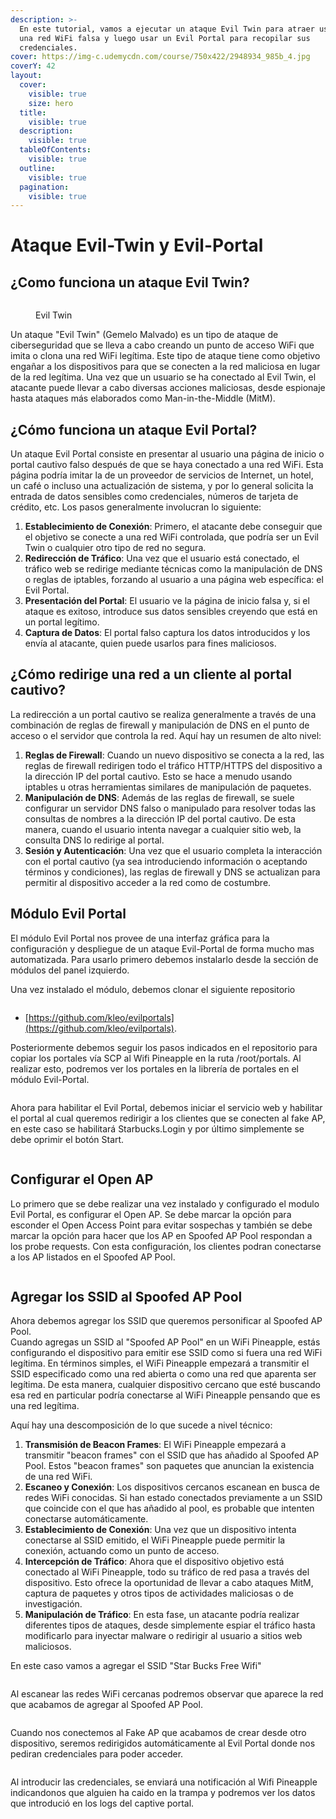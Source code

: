 ```yaml
---
description: >-
  En este tutorial, vamos a ejecutar un ataque Evil Twin para atraer usuarios a
  una red WiFi falsa y luego usar un Evil Portal para recopilar sus
  credenciales.
cover: https://img-c.udemycdn.com/course/750x422/2948934_985b_4.jpg
coverY: 42
layout:
  cover:
    visible: true
    size: hero
  title:
    visible: true
  description:
    visible: true
  tableOfContents:
    visible: true
  outline:
    visible: true
  pagination:
    visible: true
---
```


# Ataque Evil-Twin y Evil-Portal

## ¿Como funciona un ataque Evil Twin?

<figure><img src="https://www.researchgate.net/publication/321122614/figure/fig5/AS:631949064421377@1527679806852/Illustration-of-an-Evil-Twin-Attack-The-attacker-can-successfully-lure-a-victim-into.png" alt=""><figcaption><p>Evil Twin</p></figcaption></figure>

Un ataque "Evil Twin" (Gemelo Malvado) es un tipo de ataque de ciberseguridad que se lleva a cabo creando un punto de acceso WiFi que imita o clona una red WiFi legítima. Este tipo de ataque tiene como objetivo engañar a los dispositivos para que se conecten a la red maliciosa en lugar de la red legítima. Una vez que un usuario se ha conectado al Evil Twin, el atacante puede llevar a cabo diversas acciones maliciosas, desde espionaje hasta ataques más elaborados como Man-in-the-Middle (MitM).

## ¿Cómo funciona un ataque Evil Portal?

Un ataque Evil Portal consiste en presentar al usuario una página de inicio o portal cautivo falso después de que se haya conectado a una red WiFi. Esta página podría imitar la de un proveedor de servicios de Internet, un hotel, un café o incluso una actualización de sistema, y por lo general solicita la entrada de datos sensibles como credenciales, números de tarjeta de crédito, etc. Los pasos generalmente involucran lo siguiente:

1. **Establecimiento de Conexión**: Primero, el atacante debe conseguir que el objetivo se conecte a una red WiFi controlada, que podría ser un Evil Twin o cualquier otro tipo de red no segura.
2. **Redirección de Tráfico**: Una vez que el usuario está conectado, el tráfico web se redirige mediante técnicas como la manipulación de DNS o reglas de iptables, forzando al usuario a una página web específica: el Evil Portal.
3. **Presentación del Portal**: El usuario ve la página de inicio falsa y, si el ataque es exitoso, introduce sus datos sensibles creyendo que está en un portal legítimo.
4. **Captura de Datos**: El portal falso captura los datos introducidos y los envía al atacante, quien puede usarlos para fines maliciosos.

## ¿Cómo redirige una red a un cliente al portal cautivo?

La redirección a un portal cautivo se realiza generalmente a través de una combinación de reglas de firewall y manipulación de DNS en el punto de acceso o el servidor que controla la red. Aquí hay un resumen de alto nivel:

1. **Reglas de Firewall**: Cuando un nuevo dispositivo se conecta a la red, las reglas de firewall redirigen todo el tráfico HTTP/HTTPS del dispositivo a la dirección IP del portal cautivo. Esto se hace a menudo usando iptables u otras herramientas similares de manipulación de paquetes.
2. **Manipulación de DNS**: Además de las reglas de firewall, se suele configurar un servidor DNS falso o manipulado para resolver todas las consultas de nombres a la dirección IP del portal cautivo. De esta manera, cuando el usuario intenta navegar a cualquier sitio web, la consulta DNS lo redirige al portal.
3. **Sesión y Autenticación**: Una vez que el usuario completa la interacción con el portal cautivo (ya sea introduciendo información o aceptando términos y condiciones), las reglas de firewall y DNS se actualizan para permitir al dispositivo acceder a la red como de costumbre.

## Módulo Evil Portal

El módulo Evil Portal nos provee de una interfaz gráfica para la configuración y despliegue de un ataque Evil-Portal de forma mucho mas automatizada. Para usarlo primero debemos instalarlo desde la sección de módulos del panel izquierdo.

Una vez instalado el módulo, debemos clonar el siguiente repositorio

<figure><img src="../../../../../.gitbook/assets/imagen.png" alt=""><figcaption></figcaption></figure>

* [https://github.com/kleo/evilportals](https://github.com/kleo/evilportals).

Posteriormente debemos seguir los pasos indicados en el repositorio para copiar los portales vía SCP al Wifi Pineapple en la ruta /root/portals. Al realizar esto, podremos ver los portales en la librería de portales en el módulo Evil-Portal.

<figure><img src="../../../../../.gitbook/assets/imagen (1).png" alt=""><figcaption></figcaption></figure>

Ahora para habilitar el Evil Portal, debemos iniciar el servicio web y habilitar el portal al cual queremos redirigir a los clientes que se conecten al fake AP, en este caso se habilitará Starbucks.Login y por último simplemente se debe oprimir el botón Start.

<figure><img src="../../../../../.gitbook/assets/imagen (2).png" alt=""><figcaption></figcaption></figure>

## Configurar el Open AP

Lo primero que se debe realizar una vez instalado y configurado el modulo Evil Portal, es configurar el Open AP. Se debe marcar la opción para esconder el Open Access Point para evitar sospechas y también se debe marcar la opción para hacer que los AP en Spoofed AP Pool respondan a los probe requests. Con esta configuración, los clientes podran conectarse a los AP listados en el Spoofed AP Pool.

<figure><img src="../../../../../.gitbook/assets/imagen (3).png" alt=""><figcaption></figcaption></figure>

## Agregar los SSID al Spoofed AP Pool

Ahora debemos agregar los SSID que queremos personificar al Spoofed AP Pool.\
Cuando agregas un SSID al "Spoofed AP Pool" en un WiFi Pineapple, estás configurando el dispositivo para emitir ese SSID como si fuera una red WiFi legítima. En términos simples, el WiFi Pineapple empezará a transmitir el SSID especificado como una red abierta o como una red que aparenta ser legítima. De esta manera, cualquier dispositivo cercano que esté buscando esa red en particular podría conectarse al WiFi Pineapple pensando que es una red legítima.

Aquí hay una descomposición de lo que sucede a nivel técnico:

1. **Transmisión de Beacon Frames**: El WiFi Pineapple empezará a transmitir "beacon frames" con el SSID que has añadido al Spoofed AP Pool. Estos "beacon frames" son paquetes que anuncian la existencia de una red WiFi.
2. **Escaneo y Conexión**: Los dispositivos cercanos escanean en busca de redes WiFi conocidas. Si han estado conectados previamente a un SSID que coincide con el que has añadido al pool, es probable que intenten conectarse automáticamente.
3. **Establecimiento de Conexión**: Una vez que un dispositivo intenta conectarse al SSID emitido, el WiFi Pineapple puede permitir la conexión, actuando como un punto de acceso.
4. **Intercepción de Tráfico**: Ahora que el dispositivo objetivo está conectado al WiFi Pineapple, todo su tráfico de red pasa a través del dispositivo. Esto ofrece la oportunidad de llevar a cabo ataques MitM, captura de paquetes y otros tipos de actividades maliciosas o de investigación.
5. **Manipulación de Tráfico**: En esta fase, un atacante podría realizar diferentes tipos de ataques, desde simplemente espiar el tráfico hasta modificarlo para inyectar malware o redirigir al usuario a sitios web maliciosos.

En este caso vamos a agregar el SSID "Star Bucks Free Wifi"

<figure><img src="../../../../../.gitbook/assets/imagen (4).png" alt=""><figcaption></figcaption></figure>

Al escanear las redes WiFi cercanas podremos observar que aparece la red que acabamos de agregar al Spoofed AP Pool.

<figure><img src="../../../../../.gitbook/assets/imagen (5).png" alt=""><figcaption></figcaption></figure>

Cuando nos conectemos al Fake AP que acabamos de crear desde otro dispositivo, seremos redirigidos automáticamente al Evil Portal donde nos pediran credenciales para poder acceder.

<figure><img src="../../../../../.gitbook/assets/imagen (6).png" alt=""><figcaption></figcaption></figure>

Al introducir las credenciales, se enviará una notificación al Wifi Pineapple indicandonos que alguien ha caido en la trampa y podremos ver los datos que introdució en los logs del captive portal.

<figure><img src="../../../../../.gitbook/assets/imagen (7).png" alt=""><figcaption></figcaption></figure>

<figure><img src="../../../../../.gitbook/assets/imagen (8).png" alt=""><figcaption></figcaption></figure>
